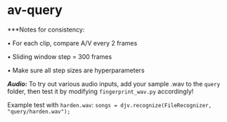 # av-query

***Notes for consistency:

• For each clip, compare A/V every 2 frames

• Sliding window step = 300 frames

• Make sure all step sizes are hyperparameters


***Audio:***
To try out various audio inputs, add your sample .wav to the `query` folder, then test it by modifying `fingerprint_wav.py` accordingly!

Example test with `harden.wav`:
`songs = djv.recognize(FileRecognizer, "query/harden.wav");`

